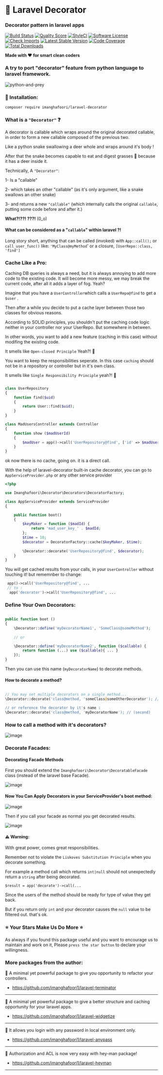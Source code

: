 # :christmas_tree: Laravel Decorator 

### Decorator pattern in laravel apps

[![Build Status](https://travis-ci.org/imanghafoori1/laravel-decorator.svg?branch=master)](https://travis-ci.org/imanghafoori1/laravel-decorator)
<a href="https://scrutinizer-ci.com/g/imanghafoori1/laravel-decorator"><img src="https://img.shields.io/scrutinizer/g/imanghafoori1/laravel-decorator.svg?style=round-square" alt="Quality Score"></img></a>
[![StyleCI](https://github.styleci.io/repos/164699371/shield?branch=master)](https://github.styleci.io/repos/164699371)
[![Software License](https://img.shields.io/badge/license-MIT-brightgreen.svg?style=round-square)](LICENSE.md)
[![Check Imports](https://github.com/imanghafoori1/laravel-decorator/actions/workflows/check_imports.yml/badge.svg?branch=master)](https://github.com/imanghafoori1/laravel-decorator/actions/workflows/check_imports.yml)
[![Latest Stable Version](https://poser.pugx.org/imanghafoori/laravel-decorator/v/stable)](https://packagist.org/packages/imanghafoori/laravel-decorator)
[![Code Coverage](https://scrutinizer-ci.com/g/imanghafoori1/laravel-decorator/badges/coverage.png?b=master)](https://scrutinizer-ci.com/g/imanghafoori1/laravel-decorator/?branch=master)
[![Total Downloads](https://poser.pugx.org/imanghafoori/laravel-decorator/downloads)](https://packagist.org/packages/imanghafoori/laravel-decorator)


**Made with :heart: for smart clean coders**

### A try to port "decorator" feature from python language to laravel framework.


![python-and-prey](https://user-images.githubusercontent.com/6961695/51078481-a2ad9300-16ca-11e9-8bf2-1d4ed214e030.jpg)


### :truck: Installation:

```
composer require imanghafoori/laravel-decorator
```


### What is a `"Decorator"` :question:

A decorator is callable which wraps around the original decorated callable, in order to form a new callable composed of the previous two.

Like a python snake swallowing a deer whole and wraps around it's body !

After that the snake becomes capable to eat and digest grasses :herb: because it has a deer inside it.

Technically, A `"Decorator"`:

1- Is a "callable"

2- which takes an other "callable" (as it's only argument, like a snake swallows an other snake)

3- and returns a new `"callable"` (which internally calls the original `callable`, putting some code before and after it.)

**What?!??! ???!** (0_o)

#### What can be considered as a "`callable`" within laravel ?!

Long story short, anything that can be called (invoked) with `App::call();` or `call_user_func()`
like: `'MyClass@myMethod`' or a closure, `[UserRepo::class, 'find']`

### Cache Like a Pro:

Caching DB queries is always a need, but it is always annoying to add more code to the existing code.
It will become more messy, we may break the current code, after all it adds a layer of fog. Yeah?


Imagine that you have a `UserController`which calls a `UserRepo@find` to get a `$user` .

Then after a while you decide to put a cache layer between those two classes for obvious reasons.

According to SOLID principles, you shouldn't put the caching code logic neither in your controller nor your UserRepo.
But somewhere in between.

In other words, you want to add a new feature (caching in this case) without modifing the existing code.

It smells like `Open-closed Principle` Yeah?! 👃 

You want to keep the responsibilities seperate. In this case `caching` should not be in a repository or controller but in it's own class. 

It smells like `Single Responsibility Principle` yeah?! 👃 

```php

class UserRepository
{
    function find($uid)
    {
        return User::find($uid);
    }
}

class MadUsersController extends Controller
{
    function show ($madUserId)
    {
        $madUser = app()->call('UserRepository@find', ['id' => $madUserId]);
    }
}

```
ok now there is no cache, going on. it is a direct call.

With the help of laravel-decorator built-in cache decorator, you can go to `AppServiceProvider.php` or any other service provider 

```php
<?php

use Imanghafoori\Decorator\Decorators\DecoratorFactory;

class AppServiceProvider extends ServiceProvider
{

    public function boot()
    {
        $keyMaker = function ($madId) {
            return 'mad_user_key_' . $madId;
        };
        $time = 10;
        $decorator = DecoratorFactory::cache($keyMaker, $time);
        
        \Decorator::decorate('UserRepository@find', $decorator);
    }
}

```

You will get cached results from your calls, in your `UserController` without touching it!
but rememnber to change:

```php
 app()->call('UserRepository@find', ...
 // to :
  app('decorator')->call('UserRepository@find', ...
```

### Define Your Own Decorators:

```php

public function boot ()
{
    \Decorator::define('myDecoratorName1', 'SomeClass@someMethod');
    
    // or

    \Decorator::define('myDecoratorName2', function ($callable) {
        return function (...) use ($callable){ ... } 
    });
}

```
Then you can use this name (`myDecoratorName`) to decorate methods.


#### How to decorate a method?

```php

// You may set multiple decorators on a single method... 
\Decorator::decorate('class@method, 'someClass@someOtherDecorator'); // (first)

// or reference the decorator by it's name :
\Decorator::decorate('class@method, 'myDecoratorName'); // (second)

```


### How to call a method with it's decorators?

![image](https://user-images.githubusercontent.com/6961695/51078628-970f9b80-16cd-11e9-8b23-267b2d1564e7.png)


### Decorate Facades:

#### Decorating Facade Methods

First you should extend the `Imanghafoori\Decorator\DecoratableFacade` class (instead of the laravel base Facade).

![image](https://user-images.githubusercontent.com/6961695/51075625-484d0c00-16a3-11e9-9551-73b199a9c5e9.png)


#### Now You Can Apply Decorators in your ServiceProvider's boot method:

![image](https://user-images.githubusercontent.com/6961695/51078788-6715c780-16d0-11e9-91af-710fc9cd51b7.png)


Then if you call your facade as normal you get decorated results.


![image](https://user-images.githubusercontent.com/6961695/51075751-3d937680-16a5-11e9-855b-2b8b61bdb876.png)


#### :warning: Warning:

With great power, comes great responsibilities.

Remember not to violate the `Liskoves Substitution Principle` when you decorate something.

For example a method call which returns `int|null` should not unexpectedly return a `string` after being decorated.

`$result = app('decorate')->call(...`

Since the users of the method should be ready for type of value they get back.

But if you return only `int` and your decorator causes the `null` value to be filtered out. that's ok.


### :star: Your Stars Make Us Do More :star:

As always if you found this package useful and you want to encourage us to maintain and work on it, Please `press the star button` to declare your willingness.


### More packages from the author:

:gem: A minimal yet powerful package to give you opportunity to refactor your controllers.

- https://github.com/imanghafoori1/laravel-terminator

-------------

:gem: A minimal yet powerful package to give a better structure and caching opportunity for your laravel apps.

- https://github.com/imanghafoori1/laravel-widgetize

------------

:gem: It allows you login with any password in local environment only.

- https://github.com/imanghafoori1/laravel-anypass

------------

:gem: Authorization and ACL is now very easy with hey-man package!

- https://github.com/imanghafoori1/laravel-heyman


--------------
